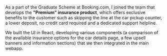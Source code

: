 As a part of the Graduate Scheme at Booking.com, I joined the team that develops the **"Premium" insurance product**,
which offers exclusive benefits to the customer such as skipping the line at the car pickup counter, a lower deposit, no
credit card required and a dedicated support helpline.

We built the UI in React, developing various components (a comparison of the available insurance options for the car
details page, a few upsell banners and information sections) that we then integrated in the main webapp.
